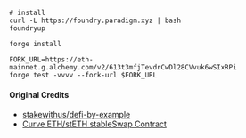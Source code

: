 ```shell
# install
curl -L https://foundry.paradigm.xyz | bash
foundryup

forge install

FORK_URL=https://eth-mainnet.g.alchemy.com/v2/613t3mfjTevdrCwDl28CVvuk6wSIxRPi
forge test -vvvv --fork-url $FORK_URL
```

#### Original Credits
* [stakewithus/defi-by-example](https://github.com/stakewithus/defi-by-example/tree/main/read-only-reentrancy)
* [Curve ETH/stETH stableSwap Contract](https://github.com/curvefi/curve-contract/blob/master/contracts/pools/steth/StableSwapSTETH.vy)